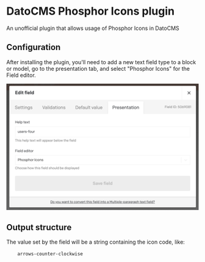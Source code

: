 # DatoCMS Phosphor Icons plugin

An unofficial plugin that allows usage of Phosphor Icons in DatoCMS

## Configuration

After installing the plugin, you'll need to add a new text field type to a block or model, go to the presentation tab, and select "Phosphor Icons" for the Field editor.

![JSON field configuration](/docs/text-field-config.png)

## Output structure

The value set by the field will be a string containing the icon code, like:

```
    arrows-counter-clockwise
```
